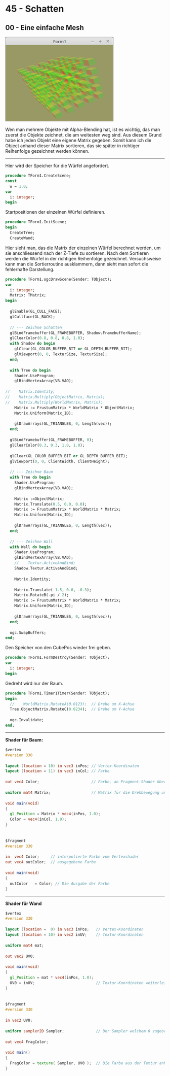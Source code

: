 # 45 - Schatten
## 00 - Eine einfache Mesh

![image.png](image.png)

Wen man mehrere Objekte mit Alpha-Blending hat, ist es wichtig, das man zuerst die Objekte zeichnet, die am weitesten weg sind.
Aus diesem Grund habe ich jeden Objekt eine eigene Matrix gegeben. Somit kann ich die Object anhand dieser Matrix sortieren, das sie später in richtiger Reihenfolge gezeichnet werden können.

---
Hier wird der Speicher für die Würfel angefordert.

```pascal
procedure TForm1.CreateScene;
const
  w = 1.0;
var
  i: integer;
begin
```

Startpositionen der einzelnen Würfel definieren.

```pascal
procedure TForm1.InitScene;
begin
  CreateTree;
  CreateWand;

```

Hier sieht man, das die Matrix der einzelnen Würfel berechnet werden, um sie anschliessend nach der Z-Tiefe zu sortieren.
Nach dem Sortieren werden die Würfel in der richtigen Reihenfolge gezeichnet.
Versuchsweise kann man die Sortierroutine ausklammern, dann sieht man sofort die fehlerhafte Darstellung.

```pascal
procedure TForm1.ogcDrawScene(Sender: TObject);
var
  i: integer;
  Matrix: TMatrix;
begin

  glEnable(GL_CULL_FACE);
  glCullface(GL_BACK);

  // --- Zeichne Schatten
  glBindFramebuffer(GL_FRAMEBUFFER, Shadow.FramebufferName);
  glClearColor(0.8, 0.8, 0.8, 1.0);
  with Shadow do begin
    glClear(GL_COLOR_BUFFER_BIT or GL_DEPTH_BUFFER_BIT);
    glViewport(0, 0, TexturSize, TexturSize);
  end;

  with Tree do begin
    Shader.UseProgram;
    glBindVertexArray(VB.VAO);

//    Matrix.Identity;
//    Matrix.Multiply(ObjectMatrix, Matrix);
//    Matrix.Multiply(WorldMatrix, Matrix);
    Matrix := FrustumMatrix * WorldMatrix * ObjectMatrix;
    Matrix.Uniform(Matrix_ID);

    glDrawArrays(GL_TRIANGLES, 0, Length(vec));
  end;

  glBindFramebuffer(GL_FRAMEBUFFER, 0);
  glClearColor(0.3, 0.3, 1.0, 1.0);

  glClear(GL_COLOR_BUFFER_BIT or GL_DEPTH_BUFFER_BIT);
  glViewport(0, 0, ClientWidth, ClientHeight);

  // --- Zeichne Baum
  with Tree do begin
    Shader.UseProgram;
    glBindVertexArray(VB.VAO);

    Matrix :=ObjectMatrix;
    Matrix.Translate(0.5, 0.0, 0.0);
    Matrix := FrustumMatrix * WorldMatrix * Matrix;
    Matrix.Uniform(Matrix_ID);

    glDrawArrays(GL_TRIANGLES, 0, Length(vec));
  end;

  // --- Zeichne Wall
  with Wall do begin
    Shader.UseProgram;
    glBindVertexArray(VB.VAO);
    //    Textur.ActiveAndBind;
    Shadow.Textur.ActiveAndBind;

    Matrix.Identity;

    Matrix.Translate(-1.5, 0.0, -0.3);
    Matrix.RotateB(-pi / 2);
    Matrix := FrustumMatrix * WorldMatrix * Matrix;
    Matrix.Uniform(Matrix_ID);

    glDrawArrays(GL_TRIANGLES, 0, Length(vec));
  end;

  ogc.SwapBuffers;
end;
```

Den Speicher von den CubePos wieder frei geben.

```pascal
procedure TForm1.FormDestroy(Sender: TObject);
var
  i: integer;
begin
```

Gedreht wird nur der Baum.

```pascal
procedure TForm1.Timer1Timer(Sender: TObject);
begin
  //    WorldMatrix.RotateA(0.0123);  // Drehe um X-Achse
  Tree.ObjectMatrix.RotateC(0.0234);  // Drehe um Y-Achse

  ogc.Invalidate;
end;

```


---
**Shader für Baum:**

```glsl
$vertex
#version 330

layout (location = 10) in vec3 inPos; // Vertex-Koordinaten
layout (location = 11) in vec3 inCol; // Farbe

out vec4 Color;                       // Farbe, an Fragment-Shader übergeben.

uniform mat4 Matrix;                  // Matrix für die Drehbewegung und Frustum.

void main(void)
{
  gl_Position = Matrix * vec4(inPos, 1.0);
  Color = vec4(inCol, 1.0);
}


$fragment
#version 330

in  vec4 Color;     // interpolierte Farbe vom Vertexshader
out vec4 outColor;  // ausgegebene Farbe

void main(void)
{
  outColor   = Color; // Die Ausgabe der Farbe
}

```


---
**Shader für Wand**

```glsl
$vertex
#version 330

layout (location =  0) in vec3 inPos;   // Vertex-Koordinaten
layout (location = 10) in vec2 inUV;    // Textur-Koordinaten

uniform mat4 mat;

out vec2 UV0;

void main(void)
{
  gl_Position = mat * vec4(inPos, 1.0);
  UV0 = inUV;                           // Textur-Koordinaten weiterleiten.
}


$fragment
#version 330

in vec2 UV0;

uniform sampler2D Sampler;              // Der Sampler welchem 0 zugeordnet wird.

out vec4 FragColor;

void main()
{
  FragColor = texture( Sampler, UV0 );  // Die Farbe aus der Textur anhand der Koordinten auslesen.
}

```


